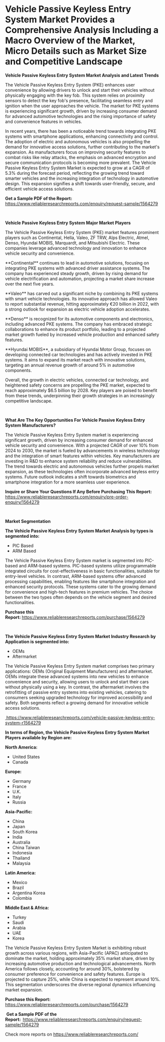 <p><h1>Vehicle Passive Keyless Entry System Market Provides a Comprehensive Analysis Including a Macro Overview of the Market, Micro Details such as Market Size and Competitive Landscape</h1></p><p><strong>Vehicle Passive Keyless Entry System Market Analysis and Latest Trends</strong></p>
<p><p>The Vehicle Passive Keyless Entry System (PKE) enhances user convenience by allowing drivers to unlock and start their vehicles without physically engaging with the key fob. This system relies on proximity sensors to detect the key fob's presence, facilitating seamless entry and ignition when the user approaches the vehicle. The market for PKE systems is experiencing significant growth, driven by increasing consumer demand for advanced automotive technologies and the rising importance of safety and convenience features in vehicles.</p><p>In recent years, there has been a noticeable trend towards integrating PKE systems with smartphone applications, enhancing connectivity and control. The adoption of electric and autonomous vehicles is also propelling the demand for innovative access solutions, further contributing to the market's expansion. As manufacturers focus on improving security features to combat risks like relay attacks, the emphasis on advanced encryption and secure communication protocols is becoming more prevalent. The Vehicle Passive Keyless Entry System Market is expected to grow at a CAGR of 5.3% during the forecast period, reflecting the growing trend toward smarter vehicles and the increasing integration of technology in automotive design. This expansion signifies a shift towards user-friendly, secure, and efficient vehicle access solutions.</p></p>
<p><strong>Get a Sample PDF of the Report:&nbsp;</strong> <a href="https://www.reliableresearchreports.com/enquiry/request-sample/1564279?utm_campaign=3557&utm_medium=2&utm_source=Github&utm_content=ia&utm_term=30032025&utm_id=vehicle-passive-keyless-entry-system">https://www.reliableresearchreports.com/enquiry/request-sample/1564279</a></p>
<p>&nbsp;</p>
<p><strong>Vehicle Passive Keyless Entry System Major Market Players</strong></p>
<p><p>The Vehicle Passive Keyless Entry System (PKE) market features prominent players such as Continental, Hella, Valeo, ZF TRW, Alps Electric, Atmel, Denso, Hyundai MOBIS, Marquardt, and Mitsubishi Electric. These companies leverage advanced technology and innovation to enhance vehicle security and convenience.</p><p>**Continental** continues to lead in automotive solutions, focusing on integrating PKE systems with advanced driver assistance systems. The company has experienced steady growth, driven by rising demand for vehicle electrification and automation, projecting a market share increase over the next five years.</p><p>**Valeo** has carved out a significant niche by combining its PKE systems with smart vehicle technologies. Its innovative approach has allowed Valeo to report substantial revenue, hitting approximately €20 billion in 2022, with a strong outlook for expansion as electric vehicle adoption accelerates.</p><p>**Denso** is recognized for its automotive components and electronics, including advanced PKE systems. The company has embraced strategic collaborations to enhance its product portfolio, leading to a projected market growth fueled by increased vehicle production and enhanced safety features.</p><p>**Hyundai MOBIS**, a subsidiary of Hyundai Motor Group, focuses on developing connected car technologies and has actively invested in PKE systems. It aims to expand its market reach with innovative solutions, targeting an annual revenue growth of around 5% in automotive components.</p><p>Overall, the growth in electric vehicles, connected car technology, and heightened safety concerns are propelling the PKE market, expected to reach approximately $6.5 billion by 2028. Key players are poised to benefit from these trends, underpinning their growth strategies in an increasingly competitive landscape.</p></p>
<p>&nbsp;</p>
<p><strong>What Are The Key Opportunities For Vehicle Passive Keyless Entry System Manufacturers?</strong></p>
<p><p>The Vehicle Passive Keyless Entry System market is experiencing significant growth, driven by increasing consumer demand for enhanced vehicle security and convenience. With a projected CAGR of over 10% from 2024 to 2030, the market is fueled by advancements in wireless technology and the integration of smart features within vehicles. Key manufacturers are investing in R&D to enhance system reliability and reduce vulnerabilities. The trend towards electric and autonomous vehicles further propels market expansion, as these technologies often incorporate advanced keyless entry systems. Future outlook indicates a shift towards biometrics and smartphone integration for a more seamless user experience.</p></p>
<p><strong>Inquire or Share Your Questions If Any Before Purchasing This Report:</strong> <a href="https://www.reliableresearchreports.com/enquiry/pre-order-enquiry/1564279?utm_campaign=3557&utm_medium=2&utm_source=Github&utm_content=ia&utm_term=30032025&utm_id=vehicle-passive-keyless-entry-system">https://www.reliableresearchreports.com/enquiry/pre-order-enquiry/1564279</a></p>
<p>&nbsp;</p>
<p><strong>Market Segmentation</strong></p>
<p><strong>The Vehicle Passive Keyless Entry System Market Analysis by types is segmented into:</strong></p>
<p><ul><li>PIC Based</li><li>ARM Based</li></ul></p>
<p><p>The Vehicle Passive Keyless Entry System market is segmented into PIC-based and ARM-based systems. PIC-based systems utilize programmable integrated circuits for cost-effectiveness in basic functionalities, suitable for entry-level vehicles. In contrast, ARM-based systems offer advanced processing capabilities, enabling features like smartphone integration and enhanced security protocols. These systems cater to the growing demand for convenience and high-tech features in premium vehicles. The choice between the two types often depends on the vehicle segment and desired functionalities.</p></p>
<p><strong>Purchase this Report:&nbsp;</strong><a href="https://www.reliableresearchreports.com/purchase/1564279?utm_campaign=3557&utm_medium=2&utm_source=Github&utm_content=ia&utm_term=30032025&utm_id=vehicle-passive-keyless-entry-system">https://www.reliableresearchreports.com/purchase/1564279</a></p>
<p>&nbsp;</p>
<p><strong>The Vehicle Passive Keyless Entry System Market Industry Research by Application is segmented into:</strong></p>
<p><ul><li>OEMs</li><li>Aftermarket</li></ul></p>
<p><p>The Vehicle Passive Keyless Entry System market comprises two primary applications: OEMs (Original Equipment Manufacturers) and aftermarket. OEMs integrate these advanced systems into new vehicles to enhance convenience and security, allowing users to unlock and start their cars without physically using a key. In contrast, the aftermarket involves the retrofitting of passive entry systems into existing vehicles, catering to consumers seeking upgraded technology for improved accessibility and safety. Both segments reflect a growing demand for innovative vehicle access solutions.</p></p>
<p><a href="https://www.reliableresearchreports.com/vehicle-passive-keyless-entry-system-r1564279?utm_campaign=3557&utm_medium=2&utm_source=Github&utm_content=ia&utm_term=30032025&utm_id=vehicle-passive-keyless-entry-system">&nbsp;https://www.reliableresearchreports.com/vehicle-passive-keyless-entry-system-r1564279</a></p>
<p><strong>In terms of Region, the Vehicle Passive Keyless Entry System Market Players available by Region are:</strong></p>
<p>
    <p> <strong> North America: </strong>
        <ul>
            <li>United States</li>
            <li>Canada</li>
        </ul>
        </p> 
    <p> <strong> Europe: </strong>
        <ul>
            <li>Germany</li>
            <li>France</li>
            <li>U.K.</li>
            <li>Italy</li>
            <li>Russia</li>
        </ul>
        </p> 
    <p> <strong> Asia-Pacific: </strong>
        <ul>
            <li>China</li>
            <li>Japan</li>
            <li>South Korea</li>
            <li>India</li>
            <li>Australia</li>
            <li>China Taiwan</li>
            <li>Indonesia</li>
            <li>Thailand</li>
            <li>Malaysia</li>
        </ul>
        </p> 
    <p> <strong> Latin America: </strong>
        <ul>
            <li>Mexico</li>
            <li>Brazil</li>
            <li>Argentina Korea</li>
            <li>Colombia</li>
        </ul>
        </p> 
    <p> <strong> Middle East & Africa: </strong>
        <ul>
            <li>Turkey</li>
            <li>Saudi</li>
            <li>Arabia</li>
            <li>UAE</li>
            <li>Korea</li>
        </ul>
    </p>
    </p>
<p><p>The Vehicle Passive Keyless Entry System Market is exhibiting robust growth across various regions, with Asia-Pacific (APAC) anticipated to dominate the market, holding approximately 35% market share, driven by increasing automotive production and technological advancements. North America follows closely, accounting for around 30%, bolstered by consumer preference for convenience and safety features. Europe is projected to capture 25%, while China is expected to represent around 10%. This segmentation underscores the diverse regional dynamics influencing market expansion.</p></p>
<p><strong>Purchase this Report: </strong><a href="https://www.reliableresearchreports.com/purchase/1564279?utm_campaign=3557&utm_medium=2&utm_source=Github&utm_content=ia&utm_term=30032025&utm_id=vehicle-passive-keyless-entry-system">https://www.reliableresearchreports.com/purchase/1564279</a></p>
<p>&nbsp;<strong>Get a Sample PDF of the Report:&nbsp;&nbsp;</strong><a href="https://www.reliableresearchreports.com/enquiry/request-sample/1564279?utm_campaign=3557&utm_medium=2&utm_source=Github&utm_content=ia&utm_term=30032025&utm_id=vehicle-passive-keyless-entry-system">https://www.reliableresearchreports.com/enquiry/request-sample/1564279</a></p>
<p><strong></strong></p>
<p>Check more reports on <a href="https://www.reliableresearchreports.com/?utm_campaign=3557&utm_medium=2&utm_source=Github&utm_content=ia&utm_term=30032025&utm_id=vehicle-passive-keyless-entry-system">https://www.reliableresearchreports.com/</a></p>